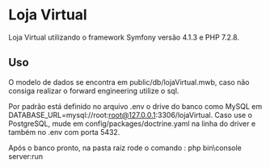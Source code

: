 # Loja Virtual
Loja Virtual utilizando o framework Symfony versão 4.1.3 e PHP 7.2.8.

## Uso
O modelo de dados se encontra em public/db/lojaVirtual.mwb, caso não consiga realizar o forward engineering utilize o sql.

Por padrão está definido no arquivo .env o drive do banco como MySQL em DATABASE_URL=mysql://root:root@127.0.0.1:3306/lojaVirtual.
Caso use o PostgreSQL, mude em config/packages/doctrine.yaml na linha do driver e também no .env com porta 5432.

Após o banco pronto, na pasta raiz rode o comando : php bin\console server:run
